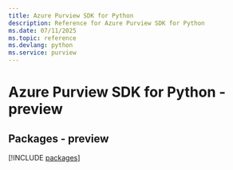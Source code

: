 ```yaml
---
title: Azure Purview SDK for Python
description: Reference for Azure Purview SDK for Python
ms.date: 07/11/2025
ms.topic: reference
ms.devlang: python
ms.service: purview
---
```

# Azure Purview SDK for Python - preview
## Packages - preview
[!INCLUDE [packages](purview-index.md)]
